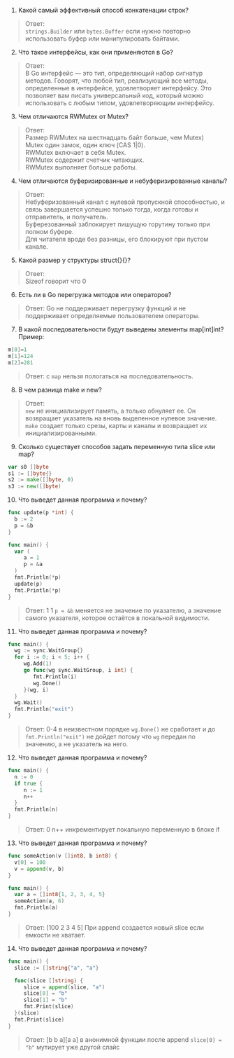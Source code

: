 1. Какой самый эффективный способ конкатенации строк?

> Ответ:\
>`strings.Builder` или `bytes.Buffer` если нужно повторно использовать буфер или манипулировать байтами.


2. Что такое интерфейсы, как они применяются в Go?
>Ответ:\
>В Go интерфейс — это тип, определяющий набор сигнатур методов. 
>Говорят, что любой тип, реализующий все методы, определенные в интерфейсе, удовлетворяет интерфейсу. 
>Это позволяет вам писать универсальный код, который можно использовать с любым типом, удовлетворяющим интерфейсу.

3. Чем отличаются RWMutex от Mutex?
>Ответ:\
>Размер RWMutex на шестнадцать байт больше, чем Mutex)\
>Mutex один замок, один ключ (CAS 1|0).\
>RWMutex включает в себя Mutex.\
>RWMutex содержит счетчик читающих.\
>RWMutex выполняет больше работы.

4. Чем отличаются буферизированные и небуферизированные каналы?
>Ответ:\
>Небуферизованный канал с нулевой пропускной способностью, 
>и связь завершается успешно только тогда, когда готовы и отправитель, и получатель.\
>Буферезованный заблокирует пишущую горутину только при полном буфере.\
>Для читателя вроде без разницы, его блокируют при пустом канале.

5. Какой размер у структуры struct{}{}?
>Ответ:\
>Sizeof говорит что 0

6. Есть ли в Go перегрузка методов или операторов?
>Ответ:
>Go не поддерживает перегрузку функций и не поддерживает определяемые пользователем операторы.

7. В какой последовательности будут выведены элементы map[int]int?
   Пример:

```go
m[0]=1
m[1]=124
m[2]=281
```
>Ответ:
>с `map` нельзя пологаться на последовательность.

8. В чем разница make и new?
>Ответ:\
>`new` не инициализирует память, а только обнуляет ее. Он возвращает указатель на вновь выделенное нулевое значение. 
>`make` создает только срезы, карты и каналы и возвращает их инициализированными.

9. Сколько существует способов задать переменную типа slice или map?
```Go
var s0 []byte
s1 := []byte{}
s2 := make([]byte, 0)
s3 := new([]byte)
```

10. Что выведет данная программа и почему?

```go
func update(p *int) {
  b := 2
  p = &b
}

func main() {
  var (
     a = 1
     p = &a
  )
  fmt.Println(*p)
  update(p)
  fmt.Println(*p)
}
```
>Ответ:
>1 1
>`p = &b` меняется не значение по указателю, а значение самого указателя, которое остаётся в локальной видимости.

11. Что выведет данная программа и почему?

```go
func main() {
  wg := sync.WaitGroup{}
  for i := 0; i < 5; i++ {
     wg.Add(1)
     go func(wg sync.WaitGroup, i int) {
        fmt.Println(i)
        wg.Done()
     }(wg, i)
  }
  wg.Wait()
  fmt.Println("exit")
}
```
>Ответ:
>0-4 в неизвестном порядке
>`wg.Done()` не сработает и до `fmt.Println("exit")` не дойдет потому что `wg` передан по значению, а не указатель на него.

12. Что выведет данная программа и почему?

```go
func main() {
  n := 0
  if true {
     n := 1
     n++
  }
  fmt.Println(n)
}
```
>Ответ:
>0
>n++ инкрементирует локальную переменную в блоке if

13. Что выведет данная программа и почему?

```go
func someAction(v []int8, b int8) {
  v[0] = 100
  v = append(v, b)
}

func main() {
  var a = []int8{1, 2, 3, 4, 5}
  someAction(a, 6)
  fmt.Println(a)
}
```
>Ответ:
>[100 2 3 4 5]
>При append создается новый slice если емкости не хватает.

14. Что выведет данная программа и почему?

```go
func main() {
  slice := []string{"a", "a"}

  func(slice []string) {
     slice = append(slice, "a")
     slice[0] = "b"
     slice[1] = "b"
     fmt.Print(slice)
  }(slice)
  fmt.Print(slice)
}

```
>Ответ:
>[b b a][a a]
>в анонимной функции после append `slice[0] = "b"` мутирует уже другой слайс

